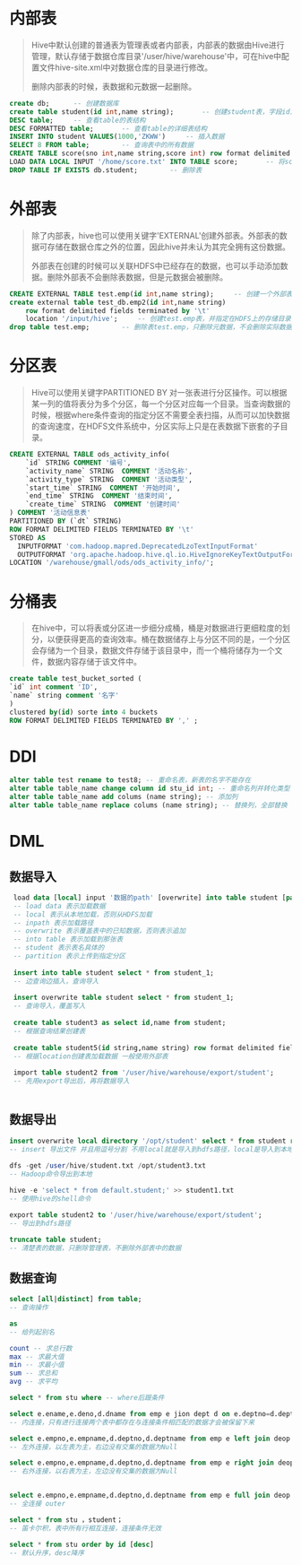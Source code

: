 # 内部表

> Hive中默认创建的普通表为管理表或者内部表，内部表的数据由Hive进行管理，默认存储于数据仓库目录'/user/hive/warehouse'中，可在hive中配置文件hive-site.xml中对数据仓库的目录进行修改。
>
> 删除内部表的时候，表数据和元数据一起删除。

```sql
create db;		-- 创建数据库
create table student(id int,name string);		-- 创建student表，字段id为整形，字段name为字符串
DESC table;		-- 查看table的表结构
DESC FORMATTED table;		-- 查看table的详细表结构
INSERT INTO student VALUES(1000,'ZKWW')		-- 插入数据
SELECT 8 FROM table;		-- 查询表中的所有数据
CREATE TABLE score(sno int,name string,score int) row format delimited fields terminated by '\t' -- 新建学生成绩表socore，其中学号sno 为int，姓名name为字符串，得分score为整形，并指定Tab键为分隔符
LOAD DATA LOCAL INPUT '/home/score.txt' INTO TABLE score;		-- 将score.txt文件写入表score中
DROP TABLE IF EXISTS db.student;		-- 删除表
```

# 外部表

>除了内部表，hive也可以使用关键字'EXTERNAL'创建外部表。外部表的数据可存储在数据仓库之外的位置，因此hive并未认为其完全拥有这份数据。
>
>外部表在创建的时候可以关联HDFS中已经存在的数据，也可以手动添加数据。删除外部表不会删除表数据，但是元数据会被删除。

```sql
CREATE EXTERNAL TABLE test.emp(id int,name string);		-- 创建一个外部表，字段id为整形，字段name为字符串
create external table test_db.emp2(id int,name string)
	row format delimited fields terminated by '\t'
    location '/input/hive';		-- 创建test.emp表，并指定在HDFS上的存储目录为'/input/hive'，表段分隔符为tab键
drop table test.emp;		-- 删除表test.emp，只删除元数据，不会删除实际数据
```

# 分区表

>Hive可以使用关键字PARTITIONED BY 对一张表进行分区操作。可以根据某一列的值将表分为多个分区，每一个分区对应每一个目录。当查询数据的时候，根据where条件查询的指定分区不需要全表扫描，从而可以加快数据的查询速度，在HDFS文件系统中，分区实际上只是在表数据下嵌套的子目录。

 ```sql
 CREATE EXTERNAL TABLE ods_activity_info(
     `id` STRING COMMENT '编号',
     `activity_name` STRING  COMMENT '活动名称',
     `activity_type` STRING  COMMENT '活动类型',
     `start_time` STRING  COMMENT '开始时间',
     `end_time` STRING  COMMENT '结束时间',
     `create_time` STRING  COMMENT '创建时间'
 ) COMMENT '活动信息表'
 PARTITIONED BY (`dt` STRING)
 ROW FORMAT DELIMITED FIELDS TERMINATED BY '\t'
 STORED AS
   INPUTFORMAT 'com.hadoop.mapred.DeprecatedLzoTextInputFormat'
   OUTPUTFORMAT 'org.apache.hadoop.hive.ql.io.HiveIgnoreKeyTextOutputFormat'
 LOCATION '/warehouse/gmall/ods/ods_activity_info/';
 ```

# 分桶表

>在hive中，可以将表或分区进一步细分成桶，桶是对数据进行更细粒度的划分，以便获得更高的查询效率。桶在数据储存上与分区不同的是，一个分区会存储为一个目录，数据文件存储于该目录中，而一个桶将储存为一个文件，数据内容存储于该文件中。
>
>

```sql
create table test_bucket_sorted (
`id` int comment 'ID', 
`name` string comment '名字'
)
clustered by(id) sorte into 4 buckets
ROW FORMAT DELIMITED FIELDS TERMINATED BY ',' ;
```

# DDl

```sql
alter table test rename to test8; -- 重命名表，新表的名字不能存在
alter table table_name change column id stu_id int; -- 重命名列并转化类型
alter table table_name add colums (name string); -- 添加列
alter table table_name replace colums (name string); -- 替换列，全部替换
```

# DML

## 数据导入

```sql
 load data [local] input '数据的path' [overwrite] into table student [partition=...];
 -- load data 表示加载数据
 -- local 表示从本地加载，否则从HDFS加载
 -- inpath 表示加载路径
 -- overwrite 表示覆盖表中的已知数据，否则表示追加
 -- into table 表示加载到那张表
 -- student 表示表名具体的
 -- partition 表示上传到指定分区
 
 insert into table student select * from student_1;
 -- 边查询边插入，查询导入
 
 insert overwrite table student select * from student_1;
 -- 查询导入，覆盖写入
 
 create table student3 as select id,name from student;
 -- 根据查询结果创建表
 
 create table student5(id string,name string) row format delimited fields terminated by '\t' location '/student5';
 -- 根据location创建表加载数据 一般使用外部表
 
 import table student2 from '/user/hive/warehouse/export/student';
 -- 先用export导出后，再将数据导入
 
```

## 数据导出

```sql
insert overwrite local directory '/opt/student' select * from student row format delimited files terminated by ',';
-- insert 导出文件 并且用逗号分割 不用local就是导入到hdfs路径，local是导入到本地
 
dfs -get /user/hive/student.txt /opt/student3.txt
-- Hadoop命令导出到本地

hive -e 'select * from default.student;' >> student1.txt
-- 使用hive的shell命令

export table student2 to '/user/hive/warehouse/export/student';
-- 导出到hdfs路径

truncate table student;
-- 清楚表的数据，只删除管理表，不删除外部表中的数据
```

## 数据查询

```sql
select [all|distinct] from table;
-- 查询操作

as 
-- 给列起别名

count -- 求总行数
max -- 求最大值
min -- 求最小值
sum -- 求总和
avg -- 求平均

select * from stu where -- where后跟条件

select e.ename,e.deno,d.dname from emp e jion dept d on e.deptno=d.deptno;
-- 内连接，只有进行连接两个表中都存在与连接条件相匹配的数据才会被保留下来

select e.empno,e.empname,d.deptno,d.deptname from emp e left join deop on d no e.deptno = d.deptno
-- 左外连接，以左表为主，右边没有交集的数据为Null

select e.empno,e.empname,d.deptno,d.deptname from emp e right join deop on d no e.deptno = d.deptno
-- 右外连接，以右表为主，左边没有交集的数据为Null


select e.empno,e.empname,d.deptno,d.deptname from emp e full join deop on d no e.deptno = d.deptno
-- 全连接 outer

select * from stu ，student；
-- 笛卡尔积，表中所有行相互连接，连接条件无效

select * from stu order by id [desc]
-- 默认升序，desc降序


```













































